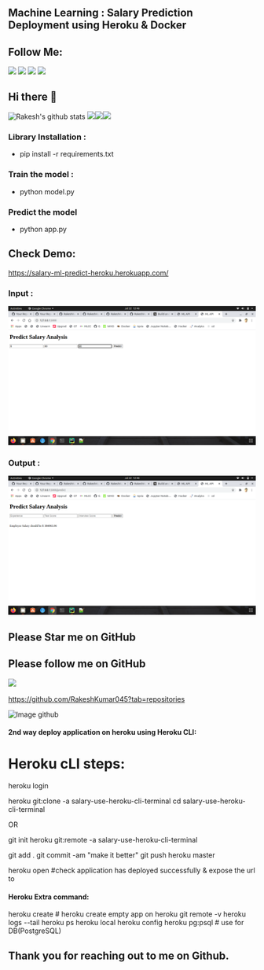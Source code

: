 ## Machine Learning : Salary Prediction Deployment using Heroku & Docker

## Follow Me:

[<img src="https://img.shields.io/badge/linkedin-%230077B5.svg?&style=for-the-badge&logo=linkedin&logoColor=white" />](https://www.linkedin.com/in/rakesh-kumar-gupta-52b77ab4/) [<img src = "https://img.shields.io/badge/kaggle-%3390FF.svg?&style=for-the-badge&logo=kaglle&logoColor=white">](https://www.kaggle.com/rakesh6184) [<img src = "https://img.shields.io/badge/twitter-3336FF.svg?&style=for-the-badge&logo=twitter&logoColor=white">](https://twitter.com/2702rakesh) [<img src="https://img.shields.io/badge/medium-%2312100E.svg?&style=for-the-badge&logo=medium&logoColor=white" />](https://medium.com/@2702rakesh)

## Hi there 👋

![Rakesh's github stats](https://github-readme-stats.vercel.app/api?username=RakeshKumar045&show_icons=true)
<img src="https://i.giphy.com/media/LMt9638dO8dftAjtco/200.webp" width="100"><img src="https://i.giphy.com/media/KzJkzjggfGN5Py6nkT/200.webp" width="100"><img src="https://i.giphy.com/media/IdyAQJVN2kVPNUrojM/200.webp" width="100">

### Library Installation :

- pip install -r requirements.txt

### Train the model :

- python model.py

### Predict the model

- python app.py

## Check Demo:

<https://salary-ml-predict-heroku.herokuapp.com/>

### Input :

![Image input](./output_photo/input.png "epidemiological model")

### Output :

![Image output](./output_photo/output.png "epidemiological model")

## Please Star me on GitHub

## Please follow me on GitHub

[<img src="https://img.shields.io/badge/github-%2312100E.svg?&style=for-the-badge&logo=github&logoColor=white" />](https://github.com/RakeshKumar045?tab=repositories)

https://github.com/RakeshKumar045?tab=repositories

![Image github](../github_follow_pic/github.png "epidemiological model")

#### 2nd way deploy application on heroku using Heroku CLI:

# Heroku cLI steps:

heroku login

heroku git:clone -a salary-use-heroku-cli-terminal cd salary-use-heroku-cli-terminal

OR

git init heroku git:remote -a salary-use-heroku-cli-terminal

git add . git commit -am "make it better"
git push heroku master

heroku open #check application has deployed successfully & expose the url to

#### Heroku Extra command:

heroku create # heroku create empty app on heroku git remote -v heroku logs --tail heroku ps heroku local heroku config
heroku pg:psql # use for DB(PostgreSQL)

## Thank you for reaching out to me on Github. 
